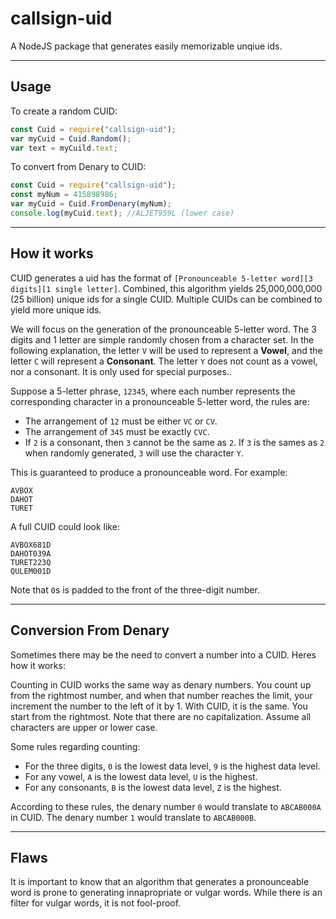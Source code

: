 # callsign-uid
A NodeJS package that generates easily memorizable unqiue ids.

---
## Usage
To create a random CUID:
```js
const Cuid = require("callsign-uid");
var myCuid = Cuid.Random();
var text = myCuild.text;
```

To convert from Denary to CUID:
```js
const Cuid = require("callsign-uid");
const myNum = 415898986;
var myCuid = Cuid.FromDenary(myNum);
console.log(myCuid.text); //ALJET959L (lower case)
```

---
## How it works
CUID generates a uid has the format of `[Pronounceable 5-letter word][3 digits][1 single letter]`. Combined, this algorithm yields 25,000,000,000 (25 billion) unique ids for a single CUID. Multiple CUIDs can be combined to yield more unique ids.

We will focus on the generation of the pronounceable 5-letter word. The 3 digits and 1 letter are simple randomly chosen from a character set. In the following explanation, the letter `V` will be used to represent a **Vowel**, and the letter `C` will represent a **Consonant**. The letter `Y` does not count as a vowel, nor a consonant. It is only used for special purposes..

Suppose a 5-letter phrase, `12345`, where each number represents the corresponding character in a pronounceable 5-letter word, the rules are:

- The arrangement of `12` must be either `VC` or `CV`.
- The arrangement of `345` must be exactly `CVC`.
- If `2` is a consonant, then `3` cannot be the same as `2`. If `3` is the sames as `2` when randomly generated, `3` will use the character `Y`.

This is guaranteed to produce a pronounceable word. For example:

```
AVBOX
DAHOT
TURET
```

A full CUID could look like:
```
AVBOX681D
DAHOT039A
TURET223Q
QULEM001D
```
Note that `0`s is padded to the front of the three-digit number.

---

## Conversion From Denary
Sometimes there may be the need to convert a number into a CUID. Heres how it works:

Counting in CUID works the same way as denary numbers. You count up from the rightmost number, and when that number reaches the limit, your increment the number to the left of it by 1. With CUID, it is the same. You start from the rightmost. Note that there are no capitalization. Assume all characters are upper or lower case.

Some rules regarding counting:
- For the three digits, `0` is the lowest data level, `9` is the highest data level.
- For any vowel, `A` is the lowest data level, `U` is the highest.
- For any consonants, `B` is the lowest data level, `Z` is the highest.

According to these rules, the denary number `0` would translate to `ABCAB000A` in CUID. The denary number `1` would translate to `ABCAB000B`.

---
## Flaws
It is important to know that an algorithm that generates a pronounceable word is prone to generating innapropriate or vulgar words. While there is an filter for vulgar words, it is not fool-proof.